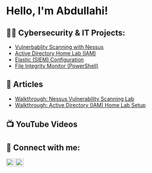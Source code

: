 <h1>Hello, I'm Abdullahi!</h1>

<h2>👨‍💻 Cybersecurity & IT Projects:</h2>

 - [Vulnerbablity Scanning with Nessus](https://github.com/abdullahali23/VulnerabilityScanningLab)
 - [Active Directory Home Lab (IAM)](https://github.com/abdullahali23/ActiveDirectoryHomeLab)
 - [Elastic (SIEM) Configuration](https://github.com/abdullahali23...)
 - [File Integrity Monitor (PowerShell)](https://github.com/abdullahali23/FileIntegrityMonitoringProject)


<h2>🔭 Articles</h2>

- [Walkthrough: Nessus Vulnerability Scanning Lab](https://www.medium.com/@aali23/project-vulnerability-scanning-with-nessus-1dd2dca2ed79?source=friends_link&sk=c9e33279b67c553c8f0539eeefa5ba86)
- [Walkthrough: Active Directory (IAM) Home Lab Setup](https://medium.com/@aali23/how-to-build-an-active-directory-iam-home-lab-using-virtualbox-60b79b94b300?source=friends_link&sk=a1adc5832a0e4887f26c9a6b82daf7dd)




<h2>📺 YouTube Videos</h2>


<h2> 🤳 Connect with me:</h2>

[<img align="left" alt="JoshMadakor | YouTube" width="22px" src="https://cdn.jsdelivr.net/npm/simple-icons@v3/icons/youtube.svg" />][youtube]
[<img align="left" alt="JoshMadakor | LinkedIn" width="22px" src="https://cdn.jsdelivr.net/npm/simple-icons@v3/icons/linkedin.svg" />][linkedin]

[youtube]: https://www.youtube.com/@abdullahnali
[linkedin]: https://linkedin.com/in/a-ali23/

<!--
**joshmadakor1/joshmadakor1** is a ✨ _special_ ✨ repository because its `README.md` (this file) appears on your GitHub profile.

Here are some ideas to get you started:

- 🔭 I’m currently working on ...
- 🌱 I’m currently learning ...
- 👯 I’m looking to collaborate on ...
- 🤔 I’m looking for help with ...
- 💬 Ask me about ...
- 📫 How to reach me: ...
- 😄 Pronouns: ...
- ⚡ Fun fact: ...
-->
